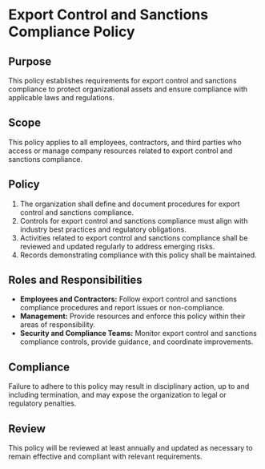 # Export Control and Sanctions Compliance Policy

## Purpose
This policy establishes requirements for export control and sanctions compliance to protect organizational assets and ensure compliance with applicable laws and regulations.

## Scope
This policy applies to all employees, contractors, and third parties who access or manage company resources related to export control and sanctions compliance.

## Policy
1. The organization shall define and document procedures for export control and sanctions compliance.
2. Controls for export control and sanctions compliance must align with industry best practices and regulatory obligations.
3. Activities related to export control and sanctions compliance shall be reviewed and updated regularly to address emerging risks.
4. Records demonstrating compliance with this policy shall be maintained.

## Roles and Responsibilities
- **Employees and Contractors:** Follow export control and sanctions compliance procedures and report issues or non-compliance.
- **Management:** Provide resources and enforce this policy within their areas of responsibility.
- **Security and Compliance Teams:** Monitor export control and sanctions compliance controls, provide guidance, and coordinate improvements.

## Compliance
Failure to adhere to this policy may result in disciplinary action, up to and including termination, and may expose the organization to legal or regulatory penalties.

## Review
This policy will be reviewed at least annually and updated as necessary to remain effective and compliant with relevant requirements.
